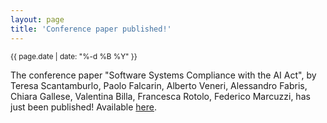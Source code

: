 ```yaml
---
layout: page
title: 'Conference paper published!'
---
```


<small>{{ page.date | date: "%-d %B %Y" }}</small>

The conference paper "Software Systems Compliance with the AI Act", by Teresa Scantamburlo, Paolo Falcarin, Alberto Veneri, Alessandro Fabris, Chiara Gallese, Valentina Billa, Francesca Rotolo, Federico Marcuzzi, has just been published! Available [here](https://doi.org/10.1145/3643691.3648589).
